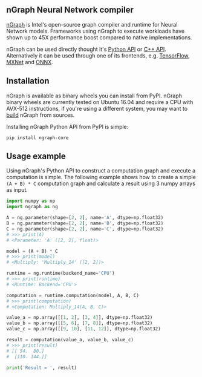 ## nGraph Neural Network compiler

[nGraph][ngraph_github] is Intel's open-source graph compiler and runtime for Neural Network models. Frameworks using nGraph to execute workloads have shown up to 45X performance boost compared to native implementations.

nGraph can be used directly thought it's [Python API][api_python] or [C++ API][api_cpp]. Alternatively it can be used through one of its frontends, e.g. [TensorFlow][frontend_tf], [MXNet][frontend_mxnet] and [ONNX][frontend_onnx].

## Installation

nGraph is available as binary wheels you can install from PyPI. nGraph binary wheels are currently tested on Ubuntu 16.04 and require a CPU with AVX-512 instructions, if you're using a different system, you may want to [build](BUILDING.md) nGraph from sources.

Installing nGraph Python API from PyPI is simple:

    pip install ngraph-core


## Usage example

Using nGraph's Python API to construct a computation graph and execute a computation is simple. The following example shows how to create a simple `(A + B) * C` computation graph and calculate a result using 3 numpy arrays as input.

```python
import numpy as np
import ngraph as ng

A = ng.parameter(shape=[2, 2], name='A', dtype=np.float32)
B = ng.parameter(shape=[2, 2], name='B', dtype=np.float32)
C = ng.parameter(shape=[2, 2], name='C', dtype=np.float32)
# >>> print(A)
# <Parameter: 'A' ([2, 2], float)>

model = (A + B) * C
# >>> print(model)
# <Multiply: 'Multiply_14' ([2, 2])>

runtime = ng.runtime(backend_name='CPU')
# >>> print(runtime)
# <Runtime: Backend='CPU'>

computation = runtime.computation(model, A, B, C)
# >>> print(computation)
# <Computation: Multiply_14(A, B, C)>

value_a = np.array([[1, 2], [3, 4]], dtype=np.float32)
value_b = np.array([[5, 6], [7, 8]], dtype=np.float32)
value_c = np.array([[9, 10], [11, 12]], dtype=np.float32)

result = computation(value_a, value_b, value_c)
# >>> print(result)
# [[ 54.  80.]
#  [110. 144.]]

print('Result = ', result)
```


[frontend_onnx]: https://pypi.org/project/ngraph-onnx/
[frontend_mxnet]: https://pypi.org/project/ngraph-mxnet/ 
[frontend_tf]: https://pypi.org/project/ngraph-tensorflow-bridge/
[ngraph_github]: github.com/NervanaSystems/ngraph "nGraph on GitHub"
[api_python]: https://ngraph.nervanasys.com/docs/latest/python_api/ "nGraph's Python API documentation"
[api_cpp]: https://ngraph.nervanasys.com/docs/latest/howto/ 
